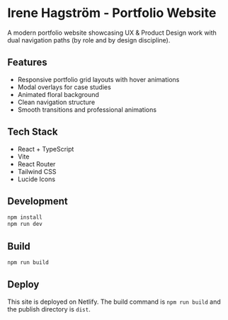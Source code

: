 # Irene Hagström - Portfolio Website

A modern portfolio website showcasing UX & Product Design work with dual navigation paths (by role and by design discipline).

## Features

- Responsive portfolio grid layouts with hover animations
- Modal overlays for case studies
- Animated floral background
- Clean navigation structure
- Smooth transitions and professional animations

## Tech Stack

- React + TypeScript
- Vite
- React Router
- Tailwind CSS
- Lucide Icons

## Development

```bash
npm install
npm run dev
```

## Build

```bash
npm run build
```

## Deploy

This site is deployed on Netlify. The build command is `npm run build` and the publish directory is `dist`.